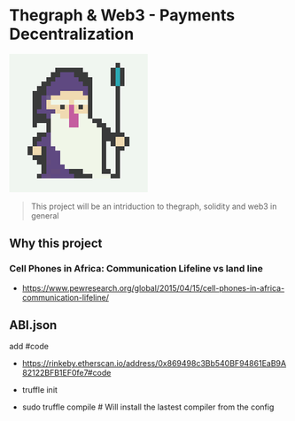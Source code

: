 # Thegraph & Web3 - Payments Decentralization

![preview](TheGraph_logo.png)

> This project will be an intriduction to thegraph, solidity and web3 in general

## Why this project

### Cell Phones in Africa: Communication Lifeline vs land line

- https://www.pewresearch.org/global/2015/04/15/cell-phones-in-africa-communication-lifeline/

## ABI.json

add #code

- https://rinkeby.etherscan.io/address/0x869498c3Bb540BF94861EaB9A82122BFB1EF0fe7#code

- truffle init

- sudo truffle compile # Will install the lastest compiler from the config
